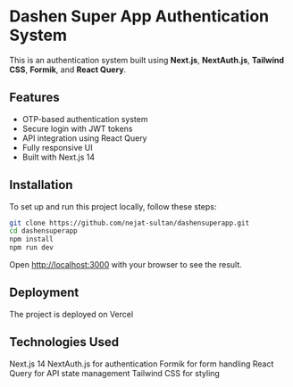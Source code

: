 # Dashen Super App Authentication System 

This is an authentication system built using **Next.js**, **NextAuth.js**, **Tailwind CSS**, **Formik**, and **React Query**.

## Features
- OTP-based authentication system
- Secure login with JWT tokens
- API integration using React Query
- Fully responsive UI
- Built with Next.js 14

## Installation
To set up and run this project locally, follow these steps:

```bash
git clone https://github.com/nejat-sultan/dashensuperapp.git
cd dashensuperapp
npm install
npm run dev

```

Open [http://localhost:3000](http://localhost:3000) with your browser to see the result.


## Deployment
The project is deployed on Vercel

## Technologies Used
Next.js 14
NextAuth.js for authentication
Formik for form handling
React Query for API state management
Tailwind CSS for styling
